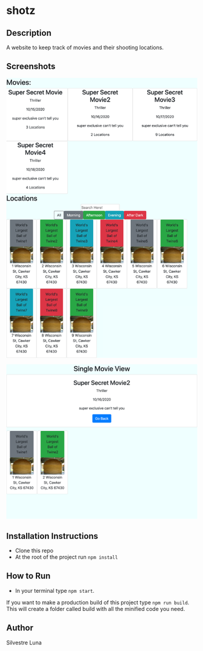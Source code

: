 # shotz

## Description
A website to keep track of movies and their shooting locations. 

## Screenshots
![Screen1](https://raw.githubusercontent.com/silvestreluna/shotz/master/assets/shotz1.png)

![screen2](https://raw.githubusercontent.com/silvestreluna/shotz/master/assets/shotz2.png)

## Installation Instructions
* Clone this repo
* At the root of the project run `npm install`

## How to Run
* In your terminal type `npm start`.

If you want to make a production build of this project type `npm run build`. This will create a folder called build with all the minified code you need. 

## Author
Silvestre Luna